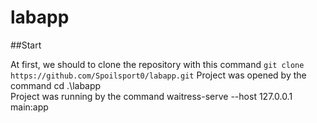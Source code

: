 # labapp

##Start

At first, we should to clone the repository with this command `git clone https://github.com/Spoilsport0/labapp.git`
Project was opened by the command cd .\labapp\
Project was running by the command waitress-serve --host 127.0.0.1 main:app
